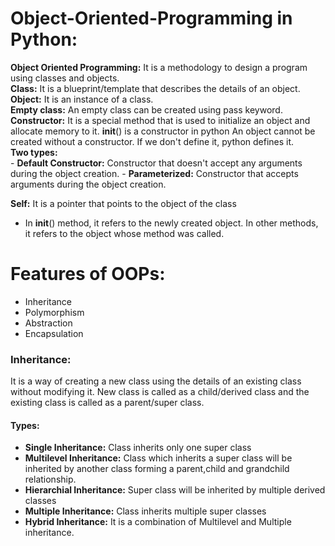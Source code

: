 # Object-Oriented-Programming in Python:
**Object Oriented Programming:** It is a methodology to design a program using classes and objects.      
**Class:** It is a blueprint/template that describes the details of an object.      
**Object:** It is an instance of a class.                     
**Empty class:** An empty class can be created using pass keyword.                     
**Constructor:** It is a special method that is used to initialize an object and allocate memory to it. __init__() is a constructor in python
    An object cannot be created without a constructor. If we don't define it, python defines it.   
    **Two types:**    
    - **Default Constructor:** Constructor that doesn't accept any arguments during the object creation.
    - **Parameterized:** Constructor that accepts arguments during the object creation.
    
**Self:** It is a pointer that points to the object of the class
  - In __init__() method, it refers to the newly created object. In other methods, it refers to the object whose method was called.

# Features of OOPs:
  - Inheritance
  - Polymorphism
  - Abstraction
  - Encapsulation
### Inheritance:
It is a way of creating a new class using the details of an existing class without modifying it.
New class is called as a child/derived class and the existing class is called as a parent/super class.

#### Types:
- **Single Inheritance:** Class inherits only one super class
- **Multilevel Inheritance:** Class which inherits a super class will be inherited by another class forming a parent,child and grandchild relationship.
- **Hierarchial Inheritance:** Super class will be inherited by multiple derived classes
- **Multiple Inheritance:** Class inherits multiple super classes
- **Hybrid Inheritance:** It is a combination of Multilevel and Multiple inheritance.
